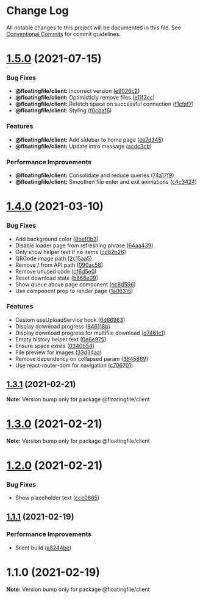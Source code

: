 # Change Log

All notable changes to this project will be documented in this file.
See [Conventional Commits](https://conventionalcommits.org) for commit guidelines.

# [1.5.0](https://github.com/garethlau/floatingfile/compare/v1.4.0...v1.5.0) (2021-07-15)


### Bug Fixes

* **@floatingfile/client:** Incorrect version ([e9026c2](https://github.com/garethlau/floatingfile/commit/e9026c2e558700a067f1ad23c63dfa85748c7556))
* **@floatingfile/client:** Optimisticly remove files ([e11f3cc](https://github.com/garethlau/floatingfile/commit/e11f3ccd68519886365be3e43528a5c2d0f19aaf))
* **@floatingfile/client:** Refetch space on successful connection ([f1cfaf7](https://github.com/garethlau/floatingfile/commit/f1cfaf70660002c8be103dc1d70f767846c52cee))
* **@floatingfile/client:** Styling ([f0cbaf6](https://github.com/garethlau/floatingfile/commit/f0cbaf6bc59697816737c4f9b28a3c22ffa244c5))


### Features

* **@floatingfile/client:** Add sidebar to home page ([ee7d345](https://github.com/garethlau/floatingfile/commit/ee7d34510e244678565cd53d3f5dae832bc2c10c))
* **@floatingfile/client:** Update intro message ([acdc3cb](https://github.com/garethlau/floatingfile/commit/acdc3cb26b6bd9142dd17d6dd29e7bc610557752))


### Performance Improvements

* **@floatingfile/client:** Consolidate and reduce queries ([74a17f9](https://github.com/garethlau/floatingfile/commit/74a17f9dd395937808c5d69abc3f71018aa72570))
* **@floatingfile/client:** Smoothen file enter and exit animations ([c4c3424](https://github.com/garethlau/floatingfile/commit/c4c3424702c383e181a2d0e8b0b70e19bdf8a44c))





# [1.4.0](https://github.com/garethlau/floatingfile-mono/compare/v1.3.1...v1.4.0) (2021-03-10)


### Bug Fixes

* Add background color ([8bef0b3](https://github.com/garethlau/floatingfile-mono/commit/8bef0b3b7dc83566d7bb838db1394afc24232fd5))
* Disable loader page from refreshing phrase ([64aa439](https://github.com/garethlau/floatingfile-mono/commit/64aa439686d9af98a4e05da40fbea8a2421cb295))
* Only show helper text if no items ([cd82b26](https://github.com/garethlau/floatingfile-mono/commit/cd82b26499cf4bb6607e8a28837d64e9e671c77c))
* QRCode image path ([2c15aa5](https://github.com/garethlau/floatingfile-mono/commit/2c15aa5836830b962741efe3236a16e9ff46a65a))
* Remove / from API path ([090ac58](https://github.com/garethlau/floatingfile-mono/commit/090ac5807814fd825cde7182284bb7384591f1eb))
* Remove unused code ([cf6d5e0](https://github.com/garethlau/floatingfile-mono/commit/cf6d5e07257fd037dc6d921e023d3bf2e3bcfce0))
* Reset download state ([b866e09](https://github.com/garethlau/floatingfile-mono/commit/b866e09e00c386fb4fcda29cfb90f56b85e24f34))
* Show queue above page component ([ec8d596](https://github.com/garethlau/floatingfile-mono/commit/ec8d596451c0de0db2da0c9337efe7a37740ecc1))
* Use component prop to render page ([1a06315](https://github.com/garethlau/floatingfile-mono/commit/1a06315dbf06e93100f7dfecc7ce5b59d1ca1202))


### Features

* Custom useUploadService hook ([6d66963](https://github.com/garethlau/floatingfile-mono/commit/6d66963d7244dd6e8bba8462735949dbd72c5ca4))
* Display download progress ([846118b](https://github.com/garethlau/floatingfile-mono/commit/846118b29f74f8dd627ee58f9f8e461fce73e62c))
* Display download progress for multifile download ([d7461c1](https://github.com/garethlau/floatingfile-mono/commit/d7461c1ff69afcd6b9e8c3ecf9cdbf05e209e14c))
* Empty history helper text ([0e6e975](https://github.com/garethlau/floatingfile-mono/commit/0e6e975a64c29b7994ea5a77a8420dcf857937a3))
* Ensure space exists ([0340b54](https://github.com/garethlau/floatingfile-mono/commit/0340b5428c240e3fda1215d932ec1eb17e6b334e))
* File preview for images ([33d34aa](https://github.com/garethlau/floatingfile-mono/commit/33d34aa5bb465abc37218a1e4703c8b24ff55fe6))
* Remove dependency on collapsed param ([3845889](https://github.com/garethlau/floatingfile-mono/commit/384588941cf2dfb473a5789177a118477504b38e))
* Use react-router-dom for navigation ([c706701](https://github.com/garethlau/floatingfile-mono/commit/c7067018d10be96aed33321690bf217d488e9f15))






## [1.3.1](https://github.com/garethlau/floatingfile-mono/compare/v1.3.0...v1.3.1) (2021-02-21)

**Note:** Version bump only for package @floatingfile/client





# [1.3.0](https://github.com/garethlau/floatingfile-mono/compare/v1.2.0...v1.3.0) (2021-02-21)

**Note:** Version bump only for package @floatingfile/client






# [1.2.0](https://github.com/garethlau/floatingfile-mono/compare/v1.1.2...v1.2.0) (2021-02-21)


### Bug Fixes

* Show placeholder text ([cce0865](https://github.com/garethlau/floatingfile-mono/commit/cce08656c3039444c1b3bf31c53e7a6983c5b6a1))






## [1.1.1](https://github.com/garethlau/floatingfile-mono/compare/v1.1.0...v1.1.1) (2021-02-19)

### Performance Improvements

- Silent build ([a8244be](https://github.com/garethlau/floatingfile-mono/commit/a8244bebfdbb4eb10e4053335722496c3f49bad5))

# 1.1.0 (2021-02-19)

**Note:** Version bump only for package @floatingfile/client
